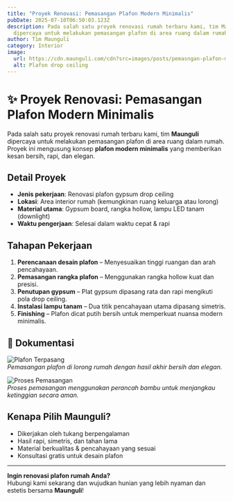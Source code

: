 ```yaml
---
title: "Proyek Renovasi: Pemasangan Plafon Modern Minimalis"
pubDate: 2025-07-10T06:50:03.123Z
description: Pada salah satu proyek renovasi rumah terbaru kami, tim Maunguli
  dipercaya untuk melakukan pemasangan plafon di area ruang dalam rumah.
author: Tim Maunguli
category: Interior
image:
  url: https://cdn.maunguli.com/cdn?src=images/posts/pemasngan-plafon-minimalis.jpeg&format=webp
  alt: Plafon drop ceiling
---
```

# ✨ Proyek Renovasi: Pemasangan Plafon Modern Minimalis

Pada salah satu proyek renovasi rumah terbaru kami, tim **Maunguli** dipercaya untuk melakukan pemasangan plafon di area ruang dalam rumah. Proyek ini mengusung konsep **plafon modern minimalis** yang memberikan kesan bersih, rapi, dan elegan.

##  Detail Proyek

- **Jenis pekerjaan**: Renovasi plafon gypsum drop ceiling  
- **Lokasi**: Area interior rumah (kemungkinan ruang keluarga atau lorong)  
- **Material utama**: Gypsum board, rangka hollow, lampu LED tanam (downlight)  
- **Waktu pengerjaan**: Selesai dalam waktu cepat & rapi

##  Tahapan Pekerjaan

1. **Perencanaan desain plafon** – Menyesuaikan tinggi ruangan dan arah pencahayaan.
2. **Pemasangan rangka plafon** – Menggunakan rangka hollow kuat dan presisi.
3. **Penutupan gypsum** – Plat gypsum dipasang rata dan rapi mengikuti pola drop ceiling.
4. **Instalasi lampu tanam** – Dua titik pencahayaan utama dipasang simetris.
5. **Finishing** – Plafon dicat putih bersih untuk memperkuat nuansa modern minimalis.

## 📸 Dokumentasi

![Plafon Terpasang](https://cdn.maunguli.com/cdn?src=images/posts/pemasngan-plafon-minimalis.jpeg)  
*Pemasangan plafon di lorong rumah dengan hasil akhir bersih dan elegan.*

![Proses Pemasangan](https://cdn.maunguli.com/cdn?src=images/posts/Pemasangan-plafon.jpeg)  
*Proses pemasangan menggunakan perancah bambu untuk menjangkau ketinggian secara aman.*

##  Kenapa Pilih Maunguli?

- Dikerjakan oleh tukang berpengalaman  
- Hasil rapi, simetris, dan tahan lama  
- Material berkualitas & pencahayaan yang sesuai  
- Konsultasi gratis untuk desain plafon  

---

 **Ingin renovasi plafon rumah Anda?**  
Hubungi kami sekarang dan wujudkan hunian yang lebih nyaman dan estetis bersama **Maunguli**!
